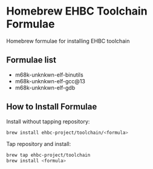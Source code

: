 # Homebrew EHBC Toolchain Formulae
Homebrew formulae for installing EHBC toolchain

## Formulae list

- m68k-unknkwn-elf-binutils
- m68k-unknkwn-elf-gcc@13
- m68k-unknkwn-elf-gdb

## How to Install Formulae

Install without tapping repository:
```sh
brew install ehbc-project/toolchain/<formula>
````

Tap repository and install:
```sh
brew tap ehbc-project/toolchain
brew install <formula>
```
